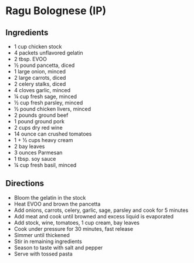 # Ragu Bolognese (IP)

## Ingredients

- 1 cup chicken stock
- 4 packets unflavored gelatin
- 2 tbsp. EVOO
- ½ pound pancetta, diced
- 1 large onion, minced
- 2 large carrots, diced
- 2 celery stalks, diced
- 4 cloves garlic, minced
- ¼ cup fresh sage, minced
- ½ cup fresh parsley, minced
- ½ pound chicken livers, minced
- 2 pounds ground beef
- 1 pound ground pork
- 2 cups dry red wine
- 14 ounce can crushed tomatoes
- 1 + ½ cups heavy cream
- 2 bay leaves
- 3 ounces Parmesan
- 1 tbsp. soy sauce
- ¼ cup fresh basil, minced

## Directions

- Bloom the gelatin in the stock
- Heat EVOO and brown the pancetta
- Add onions, carrots, celery, garlic, sage, parsley and cook for 5 minutes
- Add meat and cook until browned and excess liquid is evaporated
- Add stock, wine, tomatoes, 1 cup cream, bay leaves
- Cook under pressure for 30 minutes, fast release
- Simmer until thickened
- Stir in remaining ingredients
- Season to taste with salt and pepper
- Serve with tossed pasta
